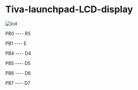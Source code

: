 # Tiva-launchpad-LCD-display

![lcd](https://user-images.githubusercontent.com/36634372/55843102-344c6580-5b3f-11e9-94d4-341024c3fa91.jpeg)


PB0 ---- RS

PB1 ---- E

PB4 ---- D4

PB5 ---- D5

PB6 ---- D6

PB7 ---- D7


